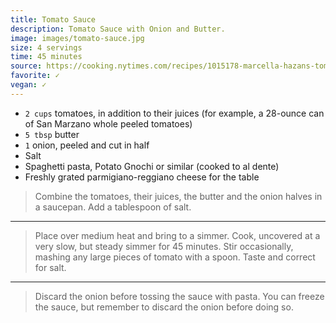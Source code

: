 ```yaml
---
title: Tomato Sauce
description: Tomato Sauce with Onion and Butter.
image: images/tomato-sauce.jpg
size: 4 servings
time: 45 minutes
source: https://cooking.nytimes.com/recipes/1015178-marcella-hazans-tomato-sauce
favorite: ✓
vegan: ✓
---
```


* `2 cups` tomatoes, in addition to their juices (for example, a 28-ounce can of San Marzano whole peeled tomatoes)
* `5 tbsp` butter
* `1` onion, peeled and cut in half
* Salt
* Spaghetti pasta, Potato Gnochi or similar (cooked to al dente)
* Freshly grated parmigiano-reggiano cheese for the table

> Combine the tomatoes, their juices, the butter and the onion halves in a saucepan. Add a tablespoon of salt.

---

> Place over medium heat and bring to a simmer. Cook, uncovered at a very slow, but steady simmer for 45 minutes. Stir occasionally, mashing any large pieces of tomato with a spoon. Taste and correct for salt.

---

> Discard the onion before tossing the sauce with pasta. You can freeze the sauce, but remember to discard the onion before doing so.